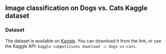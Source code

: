 ## Image classification on Dogs vs. Cats Kaggle dataset

### Dataset

The dataset is available on [Kaggle](https://www.kaggle.com/c/dogs-vs-cats). You can download it from the link, or use the
Kaggle API: `kaggle competitions download -c dogs-vs-cats`.
